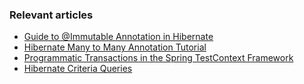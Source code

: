 ### Relevant articles

- [Guide to @Immutable Annotation in Hibernate](http://www.baeldung.com/hibernate-immutable)
- [Hibernate Many to Many Annotation Tutorial](http://www.baeldung.com/hibernate-many-to-many)
- [Programmatic Transactions in the Spring TestContext Framework](http://www.baeldung.com/spring-test-programmatic-transactions)
- [Hibernate Criteria Queries](http://www.baeldung.com/hibernate-criteria-queries)

